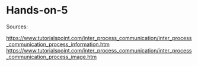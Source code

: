 # Hands-on-5

Sources:

https://www.tutorialspoint.com/inter_process_communication/inter_process_communication_process_information.htm
https://www.tutorialspoint.com/inter_process_communication/inter_process_communication_process_image.htm
